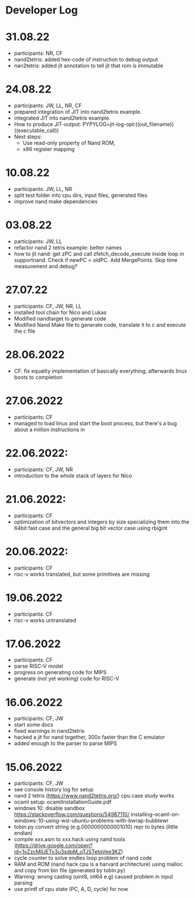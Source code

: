 Developer Log
=

31.08.22
==
- participants: NR, CF
- nand2tetris: added hex-code of instruction to debug output
- nan2tetris: added jit annotation to tell jit that rom is immutable

24.08.22
==
- participants: JW, LL, NR, CF
- prepared integration of JIT into nand2tetris example.
- integrated JIT into nand2tetris example.
- How to produce JIT-output:
  PYPYLOG=jit-log-opt:((out_filename)) ((executable_call))
- Next steps:
  - Use read-only property of Nand ROM,
  - x86 register mapping

10.08.22
==
- participants: JW, LL, NR
- split test folder into cpu dirs, input files, generated files
- improve nand make dependencies


03.08.22
==
- participants: JW, LL
- refactor nand 2 tetris example: better names
- how to jit nand: get zPC and call zfetch_decode_execute inside loop in supportnand. Check if newPC < oldPC. Add MergePoints. Skip time measurement and debug?

27.07.22
==

- participants: CF, JW, NR, LL
- installed tool chain for Nico and Lukas
- Modified nandtarget to generate code
- Modified Nand Make file to generate code, translate it to c and execute the c file

28.06.2022
==

- CF: fix equality implementation of basically everything, afterwards linux
  boots to completion

27.06.2022
==

- participants: CF
- managed to load linux and start the boot process, but there's a bug about a
  million instructions in

22.06.2022:
==
- participants: CF, JW, NR
- introduction to the whole stack of layers for Nico

21.06.2022:
==
- participants: CF
- optimization of bitvectors and integers by size specializing them into the
  64bit fast case and the general big bit vector case using rbigint
  
20.06.2022:
==
- participants: CF
- risc-v works translated, but some primitives are missing

19.06.2022
==
- participants: CF
- risc-v works untranslated

17.06.2022
==
- participants: CF
- parse RISC-V model
- progress on generating code for MIPS
- generate (not yet working) code for RISC-V


16.06.2022
==
- participants: CF, JW
- start some docs
- fixed warnings in nand2tetris
- hacked a jit for nand together, 300x faster than the C emulator
- added enough to the parser to parse MIPS


15.06.2022
==
- participants: CF, JW
- see console history log for setup
- nand 2 tetris (https://www.nand2tetris.org/) cpu case study works
- ocaml setup: ocamlInstallationGuide.pdf
- windows 10: disable sandbox https://stackoverflow.com/questions/54987110/
  installing-ocaml-on-windows-10-using-wsl-ubuntu-problems-with-bwrap-bubblewr
- tobin.py convert string (e.g.0000000000001010) repr to bytes (little endian)
- compile xxx.asm to xxx.hack using nand tools
  (https://drive.google.com/open?id=1xZzcMIUETv3u3sdpM_oTJSTetpVee3KZ)
- cycle counter to solve endles loop problem of nand code
- RAM and ROM (nand hack cpu is a harvard architecture) using malloc and
  copy from bin file (generated by tobin.py)
- Warning: wrong casting (uint8, int64 e.g) caused problem in input parsing
- use printf of cpu state (PC, A, D, cycle) for now


